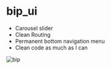 # bip_ui

* Carousel slider
* Clean Routing
* Permanent bottom navigation menu
* Clean code as much as I can

![bip](https://user-images.githubusercontent.com/34074484/83326201-96ec4d80-a27a-11ea-81c3-dd40937ce843.gif)

